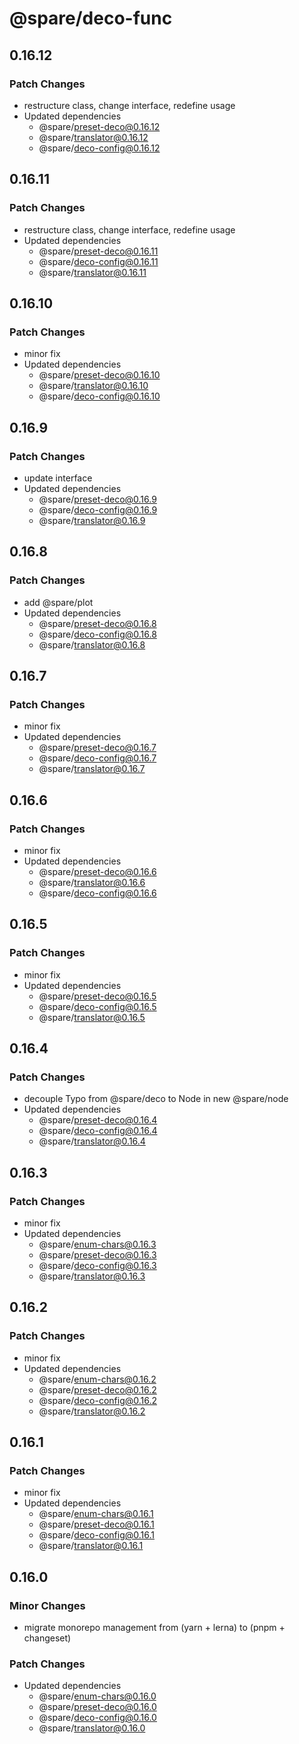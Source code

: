 # @spare/deco-func

## 0.16.12

### Patch Changes

- restructure class, change interface, redefine usage
- Updated dependencies
  - @spare/preset-deco@0.16.12
  - @spare/translator@0.16.12
  - @spare/deco-config@0.16.12

## 0.16.11

### Patch Changes

- restructure class, change interface, redefine usage
- Updated dependencies
  - @spare/preset-deco@0.16.11
  - @spare/deco-config@0.16.11
  - @spare/translator@0.16.11

## 0.16.10

### Patch Changes

- minor fix
- Updated dependencies
  - @spare/preset-deco@0.16.10
  - @spare/translator@0.16.10
  - @spare/deco-config@0.16.10

## 0.16.9

### Patch Changes

- update interface
- Updated dependencies
  - @spare/preset-deco@0.16.9
  - @spare/deco-config@0.16.9
  - @spare/translator@0.16.9

## 0.16.8

### Patch Changes

- add @spare/plot
- Updated dependencies
  - @spare/preset-deco@0.16.8
  - @spare/deco-config@0.16.8
  - @spare/translator@0.16.8

## 0.16.7

### Patch Changes

- minor fix
- Updated dependencies
  - @spare/preset-deco@0.16.7
  - @spare/deco-config@0.16.7
  - @spare/translator@0.16.7

## 0.16.6

### Patch Changes

- minor fix
- Updated dependencies
  - @spare/preset-deco@0.16.6
  - @spare/translator@0.16.6
  - @spare/deco-config@0.16.6

## 0.16.5

### Patch Changes

- minor fix
- Updated dependencies
  - @spare/preset-deco@0.16.5
  - @spare/deco-config@0.16.5
  - @spare/translator@0.16.5

## 0.16.4

### Patch Changes

- decouple Typo from @spare/deco to Node in new @spare/node
- Updated dependencies
  - @spare/preset-deco@0.16.4
  - @spare/deco-config@0.16.4
  - @spare/translator@0.16.4

## 0.16.3

### Patch Changes

- minor fix
- Updated dependencies
  - @spare/enum-chars@0.16.3
  - @spare/preset-deco@0.16.3
  - @spare/deco-config@0.16.3
  - @spare/translator@0.16.3

## 0.16.2

### Patch Changes

- minor fix
- Updated dependencies
  - @spare/enum-chars@0.16.2
  - @spare/preset-deco@0.16.2
  - @spare/deco-config@0.16.2
  - @spare/translator@0.16.2

## 0.16.1

### Patch Changes

- minor fix
- Updated dependencies
  - @spare/enum-chars@0.16.1
  - @spare/preset-deco@0.16.1
  - @spare/deco-config@0.16.1
  - @spare/translator@0.16.1

## 0.16.0

### Minor Changes

- migrate monorepo management from (yarn + lerna) to (pnpm + changeset)

### Patch Changes

- Updated dependencies
  - @spare/enum-chars@0.16.0
  - @spare/preset-deco@0.16.0
  - @spare/deco-config@0.16.0
  - @spare/translator@0.16.0
